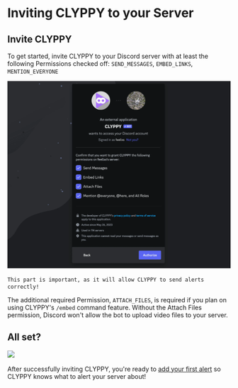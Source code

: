# Inviting CLYPPY to your Server

## Invite CLYPPY

To get started, invite CLYPPY to your Discord server with at least the following Permissions checked off: `SEND_MESSAGES`, `EMBED_LINKS`, `MENTION_EVERYONE`

![](images/default-permissions.webp)

```{note}
This part is important, as it will allow CLYPPY to send alerts correctly!
```

The additional required Permission, `ATTACH_FILES`, is required if you plan on using CLYPPY's `/embed` command feature. Without the Attach Files permission, Discord won't allow the bot to upload video files to your server.

## All set?

![](https://cdn.jsdelivr.net/npm/@hackmd/emojify.js@2.1.0/dist/images/basic/tada.png)

After successfully inviting CLYPPY, you're ready to [add your first alert](alert.md) so CLYPPY knows what to alert your server about!
